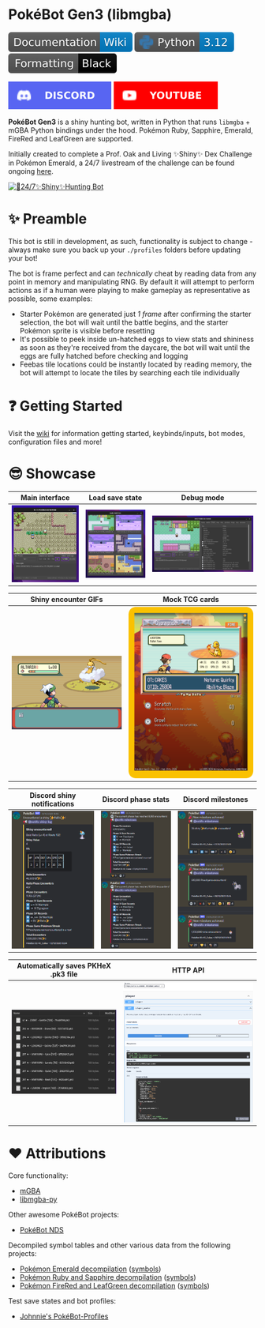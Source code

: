 # PokéBot Gen3 (libmgba)
[![Wiki](wiki/images/badge_wiki.svg)](wiki/Readme.md) [![Python 3.12](wiki/images/badge_python.svg)](https://www.python.org/downloads/release/python-3120/) [![Code Formatting](wiki/images/badge_black.svg)](https://github.com/psf/black)

[![Discord](wiki/images/badge_discord.svg)](https://discord.com/invite/UtxR3cazUa) [![YouTube](wiki/images/badge_youtube.svg)](https://www.youtube.com/@40_Cakes/streams)

**PokéBot Gen3** is a shiny hunting bot, written in Python that runs `libmgba` + mGBA Python bindings under the hood. Pokémon Ruby, Sapphire, Emerald, FireRed and LeafGreen are supported. 

Initially created to complete a Prof. Oak and Living ✨Shiny✨ Dex Challenge in Pokémon Emerald, a 24/7 livestream of the challenge can be found ongoing [here](https://www.youtube.com/watch?v=W6OOnrx8g58).

[![🔴24/7✨Shiny✨Hunting Bot](https://img.youtube.com/vi/W6OOnrx8g58/0.jpg)](https://www.youtube.com/watch?v=W6OOnrx8g58)

# ✨ Preamble
This bot is still in development, as such, functionality is subject to change - always make sure you back up your `./profiles` folders before updating your bot! 

The bot is frame perfect and can _technically_ cheat by reading data from any point in memory and manipulating RNG. By default it will attempt to perform actions as if a human were playing to make gameplay as representative as possible, some examples:
- Starter Pokémon are generated just _1 frame_ after confirming the starter selection, the bot will wait until the battle begins, and the starter Pokémon sprite is visible before resetting
- It's possible to peek inside un-hatched eggs to view stats and shininess as soon as they're received from the daycare, the bot will wait until the eggs are fully hatched before checking and logging
- Feebas tile locations could be instantly located by reading memory, the bot will attempt to locate the tiles by searching each tile individually

# ❓ Getting Started
Visit the [wiki](wiki/Readme.md) for information getting started, keybinds/inputs, bot modes, configuration files and more!

# 😎 Showcase

|              Main interface              |              Load save state              |              Debug mode              |
|:----------------------------------------:|:-----------------------------------------:|:------------------------------------:|
| ![image](wiki/images/main_interface.png) | ![image](wiki/images/load_save_state.png) | ![image](wiki/images/debug_mode.png) |

| Shiny encounter GIFs            | Mock TCG cards                                                    |
|---------------------------------|-------------------------------------------------------------------|
| ![image](wiki/images/shiny.gif) | <img src="wiki/images/tcg_example.png" style="max-height: 380px"> |

|             Discord shiny notifications              |              Discord phase stats              |              Discord milestones              |
|:----------------------------------------------------:|:---------------------------------------------:|:--------------------------------------------:|
| ![image](wiki/images/discord_shiny_notification.png) | ![image](wiki/images/discord_phase_stats.png) | ![image](wiki/images/discord_milestones.png) |

| Automatically saves PKHeX .pk3 file | HTTP API                           |
|-------------------------------------|------------------------------------|
| ![image](wiki/images/pk3_files.png) | ![image](wiki/images/http_api.png) |

# ❤ Attributions

Core functionality:

- [mGBA](https://github.com/mgba-emu/mgba)
- [libmgba-py](https://github.com/hanzi/libmgba-py/)

Other awesome PokéBot projects:

- [PokéBot NDS](https://github.com/wyanido/pokebot-nds/)

Decompiled symbol tables and other various data from the following projects:

- [Pokémon Emerald decompilation](https://github.com/pret/pokeemerald) ([symbols](https://github.com/pret/pokeemerald/tree/symbols))
- [Pokémon Ruby and Sapphire decompilation](https://github.com/pret/pokeruby) ([symbols](https://github.com/pret/pokeruby/tree/symbols))
- [Pokémon FireRed and LeafGreen decompilation](https://github.com/pret/pokefirered) ([symbols](https://github.com/pret/pokefirered/tree/symbols))

Test save states and bot profiles:

- [Johnnie's PokéBot-Profiles](https://github.com/johnnieb333/Pokebot-Profiles)
